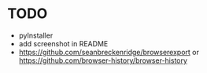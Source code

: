 # TODO

* pyInstaller
* add screenshot in README
* https://github.com/seanbreckenridge/browserexport or https://github.com/browser-history/browser-history
